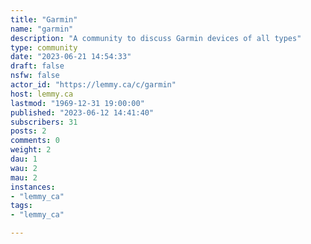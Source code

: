 ```yaml
---
title: "Garmin" 
name: "garmin"
description: "A community to discuss Garmin devices of all types"
type: community
date: "2023-06-21 14:54:33"
draft: false
nsfw: false
actor_id: "https://lemmy.ca/c/garmin"
host: lemmy.ca
lastmod: "1969-12-31 19:00:00"
published: "2023-06-12 14:41:40"
subscribers: 31
posts: 2
comments: 0
weight: 2
dau: 1
wau: 2
mau: 2
instances:
- "lemmy_ca"
tags: 
- "lemmy_ca"

---
```

